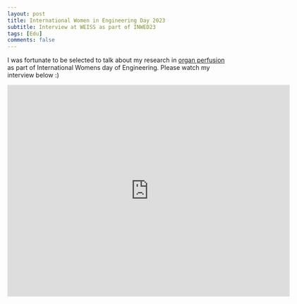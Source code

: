 ```yaml
---
layout: post
title: International Women in Engineering Day 2023
subtitle: Interview at WEISS as part of INWED23
tags: [Edu]
comments: false
---
```

I was fortunate to be selected to talk about my research in [organ perfusion](https://renimagbagbeola.github.io/2022-07-18-Robotic-Organ-Perfusion/) as part of International Womens day of Engineering. Please watch my interview below :) 

<iframe width="640" height="480" src="https://www.youtube.com/watch?v=K8XvpNUCpbU" title="As part of #INWED23, Dr Morenike Magbagbeola discusses developing a new transplant machine." frameborder="0" allow="accelerometer; autoplay; clipboard-write; encrypted-media; gyroscope; picture-in-picture" allowfullscreen></iframe>
